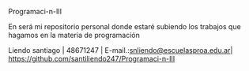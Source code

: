 
Programaci-n-III

En será mi repositorio personal donde estaré subiendo los trabajos que hagamos en la materia de programación

Liendo santiago | 48671247 |
E-mail.:snliendo@escuelasproa.edu.ar|
https://github.com/santiliendo247/Programaci-n-III

